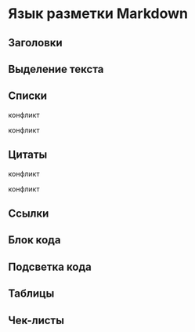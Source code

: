 # Язык разметки Markdown
## Заголовки
## Выделение текста
## Списки

конфликт

конфликт

## Цитаты

конфликт

конфликт

## Ссылки
## Блок кода 
## Подсветка кода
## Таблицы
## Чек-листы
